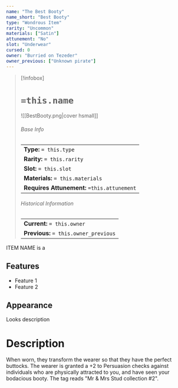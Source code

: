 ```yaml
---
name: "The Best Booty"
name_short: "Best Booty"
type: "Wondrous Item"
rarity: "Uncommon"
materials: ["Satin"]
attunement: "No"
slot: "Underwear"
cursed: 0
owner: "Burried on Tezeder"
owner_previous: ["Unknown pirate"]
---
```

> [!infobox]  
> # `=this.name`
> ![[BestBooty.png|cover hsmall]]
> ###### Base Info
> | |
> |---|
> | **Type:** `= this.type` |
> | **Rarity:** `= this.rarity` |
> | **Slot:** `= this.slot` |
> | **Materials:** `= this.materials` |
> | **Requires Attunement:** `=this.attunement` |
> ###### Historical Information
> | |
> |---|
> | **Current:** `= this.owner` |
> | **Previous:** `= this.owner_previous` |

ITEM NAME is a 
## Features
- Feature 1
- Feature 2
## Appearance
Looks description
# Description
When worn, they transform the wearer so that they have the perfect buttocks. The wearer is granted a +2 to Persuasion checks against individuals who are physically attracted to you, and have seen your bodacious booty. The tag reads "Mr & Mrs Stud collection #2".